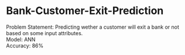 # Bank-Customer-Exit-Prediction

Problem Statement: Predicting wether a customer will exit a bank or not based on some input attributes. <br /> 
  Model: ANN <br /> 
  Accuracy: 86% <br /> 
